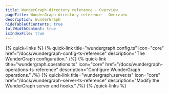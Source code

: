 ```yaml
---
title: WunderGraph directory reference - Overview
pageTitle: WunderGraph directory reference - Overview
description: WunderGraph
hideTableOfContents: true
fullWidthContent: true
isIndexFile: true
---
```


{% quick-links %}
{% quick-link title="wundergraph.config.ts" icon="core" href="/docs/wundergraph-config-ts-reference" description="The WunderGraph configuration." /%}
{% quick-link title="wundergraph.operations.ts" icon="core" href="/docs/wundergraph-operations-ts-reference" description="Configure WunderGraph operations." /%}
{% quick-link title="wundergraph.server.ts" icon="core" href="/docs/wundergraph-server-ts-reference" description="Modify the WunderGraph server and hooks." /%}
{% /quick-links %}
